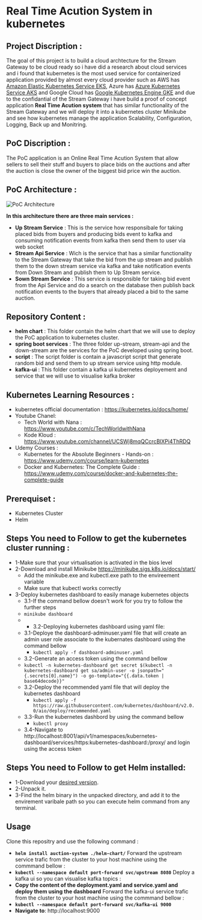 # Real Time Acution System in kubernetes
## Project Discription :
The goal of this project is to build a cloud archtecture for the Stream Gateway to be cloud ready so i have did a research about cloud services and i found that kubernetes is the most used service for containerized application provided by almost every cloud provider such as AWS has [Amazon Elastic Kubernetes Service EKS](https://aws.amazon.com/eks/), Azure has [Azure Kubernetes Service AKS](https://azure.microsoft.com/en-in/services/kubernetes-service/) and Google Cloud has [Google Kubernetes Engine GKE](https://cloud.google.com/kubernetes-engine) and due to the confidantial of the Stream Gateway i have build a proof of concept application **Real Time Acution system** that has similar functionality of the Stream Gateway and we will deploy it into a kubernetes cluster Minikube and see how kubernetes manage the application Scalability, Configuration, Logging, Back up and Monitring.

## PoC Discription :
The PoC application is an Online Real Time Acution System that allow sellers to sell their stuff and buyers to place bids on the auctions and after the auction is close the owner of the biggest bid price win the auction.
## PoC Architecture :
![PoC Architecture](https://user-images.githubusercontent.com/40581620/114798457-4b0c9f00-9d8d-11eb-83c4-16a5a88f9330.png)

**In this architecture there are three main services :**
* **Up Stream Service** : This is the service how responsibale for taking placed bids from buyers and producing bids event to kafka and consuming notification events from kafka then send them to user via web socket
* **Stream Api Service** : Wich is the service that has a similar functionality to the Stream Gateway that take the bid from the up stream and publish them to the down stream service via kafka and take notification events from Down Stream and publish them to Up Stream service.
* **Sown Stream Service** : This service is responsible for taking bid event from the Api Service and do a search on the database then publish back notification events to the buyers that already placed a bid to the same auction.
## Repository Content :
* **helm chart** :
This folder contain the helm chart that we will use to deploy the PoC application to kubernetes cluster.
* **spring boot services** :
The three folder up-stream, stream-api and the down-stream are the services for the PoC developed using spring boot.
* **script** :
The script folder is contain a javascript script that generate random bid and send them to up stream service using http module.
* **kafka-ui** :
This folder contain a kafka ui kubernetes deployement and service that we will use to visualise kafka broker
## Kubernetes Learning Resources :
* kubernetes official documentation : https://kubernetes.io/docs/home/
* Youtube Chanel:
  * Tech World with Nana : https://www.youtube.com/c/TechWorldwithNana
  * Kode Kloud : https://www.youtube.com/channel/UCSWj8mqQCcrcBlXPi4ThRDQ
* Udemy Courses :
  * Kubernetes for the Absolute Beginners - Hands-on : https://www.udemy.com/course/learn-kubernetes
  * Docker and Kubernetes: The Complete Guide : https://www.udemy.com/course/docker-and-kubernetes-the-complete-guide

## Prerequiset :
* Kubernetes Cluster
* Helm
## Steps You need to Follow to get the kubernetes cluster running :
* 1-Make sure that your virtualisation is activated in the bios level
* 2-Download and install Minikube https://minikube.sigs.k8s.io/docs/start/
  * Add the minikube.exe and kubectl.exe path to the envireement variable
  * Make sure that kubectl works correctly
* 3-Deploy kubernetes dashboard to easily manage kubernetes objects
  * 3.1-If the command bellow doesn't work for you try to follow the further steps
  * ```minikube dashboard```
  * * 3.2-Deploying kubernetes dashboard using yaml file:
  * 3.1-Deploye the dashboard-adminuser.yaml file that will create an admin user role associate to the kubernates dashboard using the command bellow
    * ```kubectl apply -f dashboard-adminuser.yaml```
  * 3.2-Generate an access token using the command bellow
  * ```kubectl -n kubernetes-dashboard get secret $(kubectl -n kubernetes-dashboard get sa/admin-user -o jsonpath="{.secrets[0].name}") -o go-template="{{.data.token |    base64decode}}"```
  * 3.2-Deploy the recommended yaml file that will deploy the kubernetes dashboard
    * ```kubectl apply -f https://raw.githubusercontent.com/kubernetes/dashboard/v2.0.0/aio/deploy/recommended.yaml```
  * 3.3-Run the kubernetes dashbord by using the command bellow
    * ```kubectl proxy```
  * 3.4-Navigate to http://localhost:8001/api/v1/namespaces/kubernetes-dashboard/services/https:kubernetes-dashboard:/proxy/ and login using the access token
## Steps You need to Follow to get Helm installed:
* 1-Download your [desired version](https://github.com/helm/helm/releases).
* 2-Unpack it.
* 3-Find the helm binary in the unpacked directory, and add it to the envirement varibale path so you can execute helm command from any terminal.
## Usage
Clone this repositry and use the following command :
* **```helm install auction-system ./helm-chart/```**
Forward the upstream service trafic from the cluster to your host machine using the commmand bellow :
* **```kubectl --namespace default port-forward svc/upstream 8080```**
Deploy a kafka ui so you can visualise kafka topics :
* **Copy the content of the deployment.yaml and service.yaml and deploy them using the dashboard**
Forward the kafka-ui service trafic from the cluster to your host machine using the commmand bellow :
* **```kubectl --namespace default port-forward svc/kafka-ui 9000```**
* **Navigate to**: http://localhost:9000
